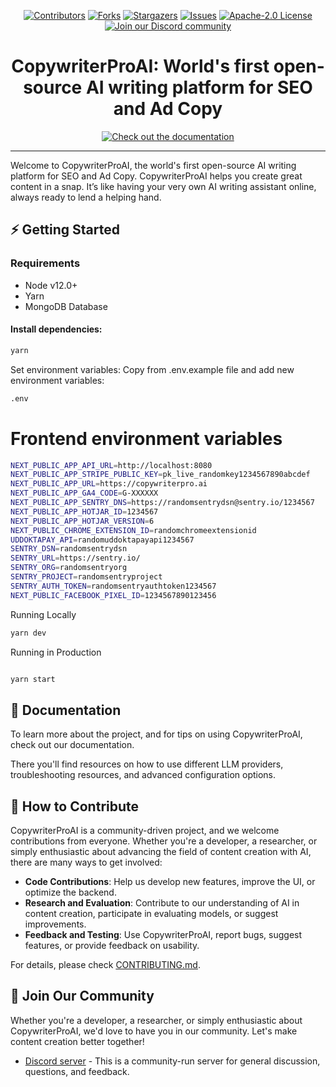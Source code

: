 <a name="readme-top"></a>

<!--
*** Thanks for checking out CopywriterProAI. If you have a suggestion
*** that would make this better, please fork the repo and create a pull request
*** or simply open an issue with the tag "enhancement".
*** Don't forget to give the project a star!
*** Thanks again! Now go create something AMAZING! :D
-->

<!-- PROJECT SHIELDS -->
<!--
*** I'm using markdown "reference style" links for readability.
*** Reference links are enclosed in brackets [ ] instead of parentheses ( ).
*** See the bottom of this document for the declaration of the reference variables
*** for contributors-url, forks-url, etc. This is an optional, concise syntax you may use.
*** https://www.markdownguide.org/basic-syntax/#reference-style-links
-->

<div align="center">
  <a href="https://github.com/CopywriterPro-ai/copywriterproai-frontend/graphs/contributors"><img src="https://img.shields.io/github/contributors/CopywriterPro-ai/copywriterproai-frontend?style=for-the-badge&color=blue" alt="Contributors"></a>
  <a href="https://github.com/CopywriterPro-ai/copywriterproai-frontend/network/members"><img src="https://img.shields.io/github/forks/CopywriterPro-ai/copywriterproai-frontend?style=for-the-badge&color=blue" alt="Forks"></a>
  <a href="https://github.com/CopywriterPro-ai/copywriterproai-frontend/stargazers"><img src="https://img.shields.io/github/stars/CopywriterPro-ai/copywriterproai-frontend?style=for-the-badge&color=blue" alt="Stargazers"></a>
  <a href="https://github.com/CopywriterPro-ai/copywriterproai-frontend/issues"><img src="https://img.shields.io/github/issues/CopywriterPro-ai/copywriterproai-frontend?style=for-the-badge&color=blue" alt="Issues"></a>
  <a href="https://github.com/CopywriterPro-ai/copywriterproai-frontend/blob/main/LICENSE"><img src="https://img.shields.io/github/license/CopywriterPro-ai/copywriterproai-frontend?style=for-the-badge&color=blue" alt="Apache-2.0 License"></a>
  <br/>
  <a href="https://discord.gg/qKu3qA8M"><img src="https://img.shields.io/badge/Discord-Join%20Us-purple?logo=discord&logoColor=white&style=for-the-badge" alt="Join our Discord community"></a>
</div>

<!-- PROJECT LOGO -->
<div align="center">
  <h1 align="center">CopywriterProAI: World's first open-source AI writing platform for SEO and Ad Copy</h1>
  <a href="https://copywriterpro-ai.github.io/CopywriterProAI/"><img src="https://img.shields.io/badge/Documentation-CopywriterProAI-blue?logo=googledocs&logoColor=white&style=for-the-badge" alt="Check out the documentation"></a>
</div>
<hr>

Welcome to CopywriterProAI, the world's first open-source AI writing platform for SEO and Ad Copy. CopywriterProAI helps you create great content in a snap. It’s like having your very own AI writing assistant online, always ready to lend a helping hand.

## ⚡ Getting Started

### Requirements

- Node v12.0+
- Yarn
- MongoDB Database


#### Install dependencies:

```bash
yarn
```

Set environment variables:
Copy from .env.example file and add new environment variables:

```bash
.env
```

# Frontend environment variables
```bash
NEXT_PUBLIC_APP_API_URL=http://localhost:8080
NEXT_PUBLIC_APP_STRIPE_PUBLIC_KEY=pk_live_randomkey1234567890abcdef
NEXT_PUBLIC_APP_URL=https://copywriterpro.ai
NEXT_PUBLIC_APP_GA4_CODE=G-XXXXXX
NEXT_PUBLIC_APP_SENTRY_DNS=https://randomsentrydsn@sentry.io/1234567
NEXT_PUBLIC_APP_HOTJAR_ID=1234567
NEXT_PUBLIC_APP_HOTJAR_VERSION=6
NEXT_PUBLIC_CHROME_EXTENSION_ID=randomchromeextensionid
UDDOKTAPAY_API=randomuddoktapayapi1234567
SENTRY_DSN=randomsentrydsn
SENTRY_URL=https://sentry.io/
SENTRY_ORG=randomsentryorg
SENTRY_PROJECT=randomsentryproject
SENTRY_AUTH_TOKEN=randomsentryauthtoken1234567
NEXT_PUBLIC_FACEBOOK_PIXEL_ID=1234567890123456
```

Running Locally

```bash
yarn dev
```
Running in Production

```bash

yarn start
```

## 🚀 Documentation

To learn more about the project, and for tips on using CopywriterProAI, check out our documentation.

There you'll find resources on how to use different LLM providers, troubleshooting resources, and advanced configuration options.

## 🤝 How to Contribute

CopywriterProAI is a community-driven project, and we welcome contributions from everyone. Whether you're a developer, a researcher, or simply enthusiastic about advancing the field of content creation with AI, there are many ways to get involved:

- **Code Contributions**: Help us develop new features, improve the UI, or optimize the backend.
- **Research and Evaluation**: Contribute to our understanding of AI in content creation, participate in evaluating models, or suggest improvements.
- **Feedback and Testing**: Use CopywriterProAI, report bugs, suggest features, or provide feedback on usability.

For details, please check [CONTRIBUTING.md](CONTRIBUTING.md).

## 🤖 Join Our Community

Whether you're a developer, a researcher, or simply enthusiastic about CopywriterProAI, we'd love to have you in our community. Let's make content creation better together!

- [Discord server](https://discord.gg/qKu3qA8M) - This is a community-run server for general discussion, questions, and feedback.
